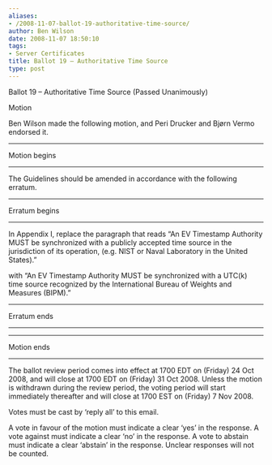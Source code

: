 ```yaml
---
aliases:
- /2008-11-07-ballot-19-authoritative-time-source/
author: Ben Wilson
date: 2008-11-07 18:50:10
tags:
- Server Certificates
title: Ballot 19 – Authoritative Time Source
type: post
---
```


Ballot 19 – Authoritative Time Source (Passed Unanimously)

Motion

Ben Wilson made the following motion, and Peri Drucker and Bjørn Vermo endorsed it.

______________________________________________________________________

Motion begins

______________________________________________________________________

The Guidelines should be amended in accordance with the following erratum.

______________________________________________________________________

Erratum begins

______________________________________________________________________

In Appendix I, replace the paragraph that reads “An EV Timestamp Authority MUST be synchronized with a publicly accepted time source in the jurisdiction of its operation, (e.g. NIST or Naval Laboratory in the United States).”

with “An EV Timestamp Authority MUST be synchronized with a UTC(k) time source recognized by the International Bureau of Weights and Measures (BIPM).”

______________________________________________________________________

Erratum ends

______________________________________________________________________

______________________________________________________________________

Motion ends

______________________________________________________________________

The ballot review period comes into effect at 1700 EDT on (Friday) 24 Oct 2008, and will close at 1700 EDT on (Friday) 31 Oct 2008. Unless the motion is withdrawn during the review period, the voting period will start immediately thereafter and will close at 1700 EST on (Friday) 7 Nov 2008.

Votes must be cast by ‘reply all’ to this email.

A vote in favour of the motion must indicate a clear ‘yes’ in the response. A vote against must indicate a clear ‘no’ in the response. A vote to abstain must indicate a clear ‘abstain’ in the response. Unclear responses will not be counted.